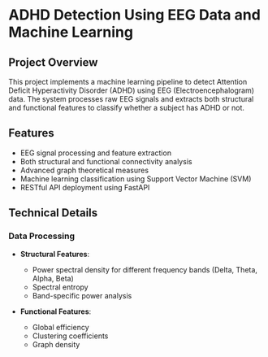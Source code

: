 # ADHD Detection Using EEG Data and Machine Learning

## Project Overview
This project implements a machine learning pipeline to detect Attention Deficit Hyperactivity Disorder (ADHD) using EEG (Electroencephalogram) data. The system processes raw EEG signals and extracts both structural and functional features to classify whether a subject has ADHD or not.

## Features
- EEG signal processing and feature extraction
- Both structural and functional connectivity analysis
- Advanced graph theoretical measures
- Machine learning classification using Support Vector Machine (SVM)
- RESTful API deployment using FastAPI

## Technical Details

### Data Processing
- **Structural Features**:
  - Power spectral density for different frequency bands (Delta, Theta, Alpha, Beta)
  - Spectral entropy
  - Band-specific power analysis

- **Functional Features**:
  - Global efficiency
  - Clustering coefficients
  - Graph density
  - Node strength analysis
  - Band-specific connectivity measures

### Machine Learning Pipeline
1. **Feature Extraction**: Custom transformer for EEG feature extraction
2. **Feature Alignment**: Ensures consistent feature ordering
3. **Standardization**: StandardScaler for feature normalization
4. **Classification**: SVM with RBF kernel

### Model Performance
- Achieved high classification accuracy
- Robust cross-validation results
- Successfully deployed as a FastAPI service

## Results
The SVM classifier achieved the following metrics:
- High precision and recall for both ADHD and control groups
- Good generalization on unseen data
- Reliable performance across different EEG recordings

## Installation & Usage
1. Install required packages:
```bash
pip install -r requirements.txt
```

2. Run the API:
```bash
uvicorn main:app --reload
```

3. Make predictions using the API endpoint:
- POST request to `/predict` with EEG data in CSV format

## Project Structure
```
├── main.py                # FastAPI application
├── requirements.txt       # Project dependencies
├── adhd_diagnostic_pipeline.joblib  # Trained ML pipeline
└── README.md             # Project documentation
```

## Future Improvements
- Implement real-time EEG processing
- Add more advanced feature extraction methods
- Explore deep learning approaches
- Enhance API functionality

## Technology Stack
- Python 3.10
- scikit-learn
- FastAPI
- pandas
- numpy
- networkx
- scipy

## License
[MIT License](LICENSE)
